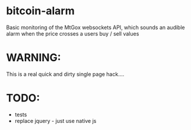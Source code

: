 bitcoin-alarm
=============

Basic monitoring of the MtGox websockets API, which sounds an audible alarm when the price crosses a users buy / sell values

WARNING:
========
This is a real quick and dirty single page hack....

TODO:
========
 - tests
 - replace jquery - just use native js
